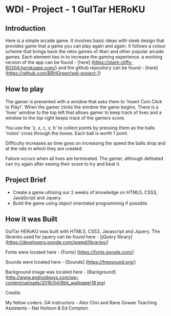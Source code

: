 <h1>WDI - Project - 1 GuITar HERoKU</h1>

<h2>Introduction</h2>

Here is a simple arcade game. It involves basic ideas with sleek design that provides game that a game you can play again and again. It follows a colour scheme that brings back the retro games of Atari and other popular arcade games. Each element ties in to increase the gaming experience.
a working version of the app can be found -
[here] (https://stark-cliffs-60304.herokuapp.com/)
and the github repository can be found -
[here] (https://github.com/BRHGreen/wdi-project-1)

<h2>How to play</h2>

The gamer is presented with a window that asks them to 'Insert Coin Click to Play!'. When the gamer clicks the window the game begins. There is a 'lives' window to the top left that allows gamer to keep track of lives and a window to the top right keeps track of the gamers score. 

You use the 'z, x, c, v, b' to collect points by pressing them as the balls 'notes' cross through the boxes. Each ball is worth 1 point.

Difficulty increases as time goes on increasing the speed the balls drop and at the rate in which they are created.

Failure occurs when all lives are terminated. The gamer, although defeated can try again after seeing their score to try and beat it.

<h2>Project Brief</h2>

- Create a game utilising our 2 weeks of knowledge on HTML5, CSS3, JavaScript and Jquery.
- Build the game using object orientated programming if possible.

<h2>How it was Built</h2>

GuITar HERoKU was built with HTML5, CSS3, Javascript and Jquery. The libraries used for jquery can be found here - 
[jQuery library] (https://developers.google.com/speed/libraries/)

Fonts were located here -
[Fonts] (https://fonts.google.com/)

Sounds were lcoated here -
[Sounds] (https://freesound.org/)

Background image was located here -
[Background] (http://www.androidguys.com/wp-content/uploads/2016/04/8bit_wallpaper18.jpg)


Credits

My fellow coders.
GA instructors - Alex Chin and Rane Gowan
Teaching Assistants - Nat Huitson & Ed Compton
